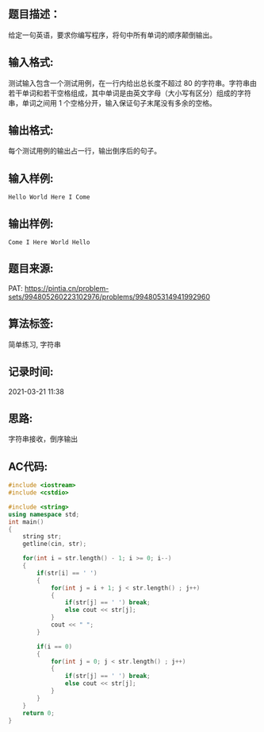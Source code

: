 ## 题目描述：
给定一句英语，要求你编写程序，将句中所有单词的顺序颠倒输出。  

## 输入格式:
测试输入包含一个测试用例，在一行内给出总长度不超过 80 的字符串。字符串由若干单词和若干空格组成，其中单词是由英文字母（大小写有区分）组成的字符串，单词之间用 1 个空格分开，输入保证句子末尾没有多余的空格。  

## 输出格式:
每个测试用例的输出占一行，输出倒序后的句子。  

## 输入样例:
```
Hello World Here I Come
```

## 输出样例:
```
Come I Here World Hello
```

## 题目来源:
PAT: https://pintia.cn/problem-sets/994805260223102976/problems/994805314941992960

## 算法标签:
简单练习, 字符串

## 记录时间:
2021-03-21 11:38

## 思路:
字符串接收，倒序输出

## AC代码:
```cpp
#include <iostream>
#include <cstdio>

#include <string>
using namespace std;
int main()
{
    string str;
    getline(cin, str);

    for(int i = str.length() - 1; i >= 0; i--)
    {
        if(str[i] == ' ')
        {
            for(int j = i + 1; j < str.length() ; j++)
            {
                if(str[j] == ' ') break;
                else cout << str[j];
            }
            cout << " ";
        }

        if(i == 0)
        {
            for(int j = 0; j < str.length() ; j++)
            {
                if(str[j] == ' ') break;
                else cout << str[j];
            }
        }
    }
    return 0;
}
```